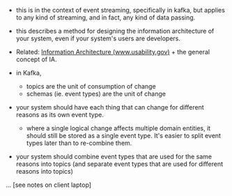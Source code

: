 - this is in the context of event streaming, specifically in kafka, but applies to any kind of streaming, and in fact, any kind of data passing.
- this describes a method for designing the information architecture of your system, even if your system's users are developers.

- Related: [Information Architecture (www.usability.gov)](https://www.usability.gov/what-and-why/information-architecture.html) + the general concept of IA.

- in Kafka,
  - topics are the unit of consumption of change
  - schemas (ie. event types) are the unit of change

- your system should have each thing that can change for different reasons as its own event type.
  - where a single logical change affects multiple domain entities, it should still be stored as a single event type. It's easier to split event types later than to re-combine them.

- your system should combine event types that are used for the same reasons into topics (and separate event types that are used for different reasons into topics)

... [see notes on client laptop]
